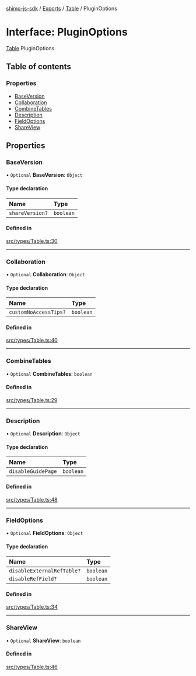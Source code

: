 [shimo-js-sdk](/README.md) / [Exports](/modules.md) / [Table](/modules/Table.md) / PluginOptions

# Interface: PluginOptions

[Table](/modules/Table.md).PluginOptions

## Table of contents

### Properties

- [BaseVersion](/interfaces/Table.PluginOptions.md#baseversion)
- [Collaboration](/interfaces/Table.PluginOptions.md#collaboration)
- [CombineTables](/interfaces/Table.PluginOptions.md#combinetables)
- [Description](/interfaces/Table.PluginOptions.md#description)
- [FieldOptions](/interfaces/Table.PluginOptions.md#fieldoptions)
- [ShareView](/interfaces/Table.PluginOptions.md#shareview)

## Properties

### BaseVersion

• `Optional` **BaseVersion**: `Object`

#### Type declaration

| Name | Type |
| :------ | :------ |
| `shareVersion?` | `boolean` |

#### Defined in

[src/types/Table.ts:30](https://github.com/byte9527/shimo-js-sdk/blob/2387f1f/src/types/Table.ts#L30)

___

### Collaboration

• `Optional` **Collaboration**: `Object`

#### Type declaration

| Name | Type |
| :------ | :------ |
| `customNoAccessTips?` | `boolean` |

#### Defined in

[src/types/Table.ts:40](https://github.com/byte9527/shimo-js-sdk/blob/2387f1f/src/types/Table.ts#L40)

___

### CombineTables

• `Optional` **CombineTables**: `boolean`

#### Defined in

[src/types/Table.ts:29](https://github.com/byte9527/shimo-js-sdk/blob/2387f1f/src/types/Table.ts#L29)

___

### Description

• `Optional` **Description**: `Object`

#### Type declaration

| Name | Type |
| :------ | :------ |
| `disableGuidePage` | `boolean` |

#### Defined in

[src/types/Table.ts:48](https://github.com/byte9527/shimo-js-sdk/blob/2387f1f/src/types/Table.ts#L48)

___

### FieldOptions

• `Optional` **FieldOptions**: `Object`

#### Type declaration

| Name | Type |
| :------ | :------ |
| `disableExternalRefTable?` | `boolean` |
| `disableRefField?` | `boolean` |

#### Defined in

[src/types/Table.ts:34](https://github.com/byte9527/shimo-js-sdk/blob/2387f1f/src/types/Table.ts#L34)

___

### ShareView

• `Optional` **ShareView**: `boolean`

#### Defined in

[src/types/Table.ts:46](https://github.com/byte9527/shimo-js-sdk/blob/2387f1f/src/types/Table.ts#L46)

